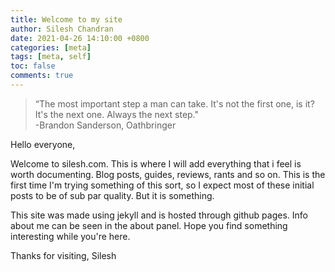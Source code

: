 ```yaml
---
title: Welcome to my site
author: Silesh Chandran
date: 2021-04-26 14:10:00 +0800
categories: [meta]
tags: [meta, self]
toc: false
comments: true
---
```


>“The most important step a man can take. It's not the first one, is it? It's the next one. Always the next step." <br> -Brandon Sanderson, Oathbringer


Hello everyone, 

Welcome to silesh.com. This is where I will add everything that i feel is worth documenting. Blog posts, guides, reviews, rants and so on. This is the first time I'm trying something of this sort, so I expect most of these initial posts to be of sub par quality. But it is something.

This site was made using jekyll and is hosted through github pages. Info about me can be seen in the about panel. Hope you find something interesting while you're here.

Thanks for visiting,
Silesh
